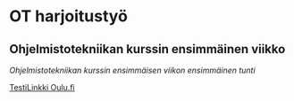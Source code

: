 # OT harjoitustyö

## Ohjelmistotekniikan kurssin ensimmäinen viikko

*Ohjelmistotekniikan kurssin ensimmäisen viikon ensimmäinen tunti*

[TestiLinkki Oulu.fi](http://oulu.fi)
